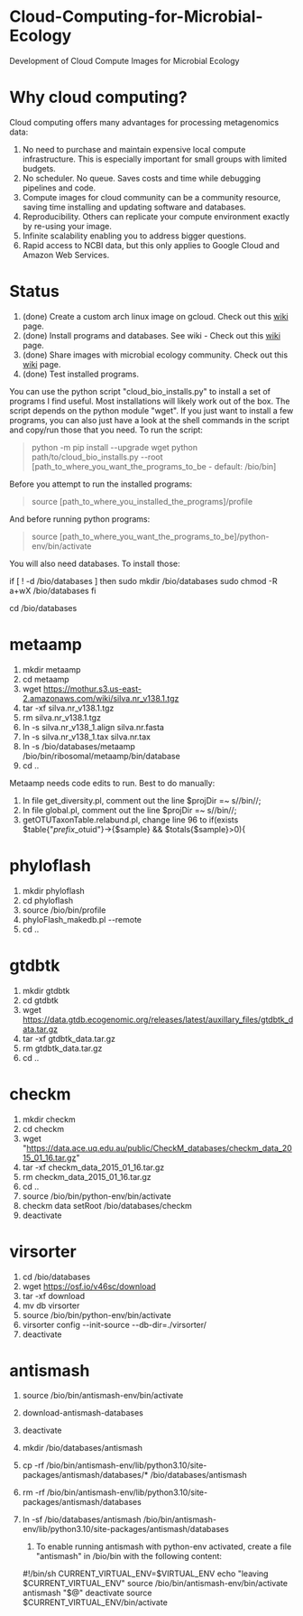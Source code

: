 # Cloud-Computing-for-Microbial-Ecology
Development of Cloud Compute Images for Microbial Ecology

# Why cloud computing?
Cloud computing offers many advantages for processing metagenomics data:
1. No need to purchase and maintain expensive local compute infrastructure. This is especially important for small groups with limited budgets.
2. No scheduler. No queue. Saves costs and time while debugging pipelines and code.
3. Compute images for cloud community can be a community resource, saving time installing and updating software and databases.
4. Reproducibility. Others can replicate your compute environment exactly by re-using your image.
5. Infinite scalability enabling you to address bigger questions. 
6. Rapid access to NCBI data, but this only applies to Google Cloud and Amazon Web Services.

# Status
1. (done) Create a custom arch linux image on gcloud. Check out this [wiki](https://github.com/kinestetika/cloud-computing-for-microbial-ecology/wiki/Installing-the-Operating-System) page.
2. (done) Install programs and databases. See wiki - Check out this [wiki](https://github.com/kinestetika/cloud-computing-for-microbial-ecology/wiki/Scope-and-List-of-Programs) page.
3. (done) Share images with microbial ecology community. Check out this [wiki](https://github.com/kinestetika/cloud-computing-for-microbial-ecology/wiki/Firing-up-your-own-Cloud-Server) page.
4. (done) Test installed programs.

You can use the python script "cloud_bio_installs.py" to install a set of programs I find useful. Most installations will likely work
out of the box. The script depends on the python module "wget".
If you just want to install a few programs, you can also just have a look at the shell commands in the script and copy/run
those that you need. To run the script:

>python -m pip install --upgrade wget
>python path/to/cloud_bio_installs.py --root [path_to_where_you_want_the_programs_to_be - default: /bio/bin]

Before you attempt to run the installed programs:

>source [path_to_where_you_installed_the_programs]/profile

And before running python programs:
>source [path_to_where_you_want_the_programs_to_be]/python-env/bin/activate

You will also need databases. To install those:

if [ ! -d /bio/databases ]
then
    sudo mkdir /bio/databases
    sudo chmod -R a+wX /bio/databases
fi

cd /bio/databases

# metaamp
1. mkdir metaamp
2. cd metaamp
3. wget https://mothur.s3.us-east-2.amazonaws.com/wiki/silva.nr_v138.1.tgz
4. tar -xf silva.nr_v138.1.tgz
5. rm silva.nr_v138.1.tgz
6. ln -s silva.nr_v138_1.align silva.nr.fasta
7. ln -s silva.nr_v138_1.tax silva.nr.tax
8. ln -s /bio/databases/metaamp /bio/bin/ribosomal/metaamp/bin/database
9. cd ..

Metaamp needs code edits to run. Best to do manually:
1. In file get_diversity.pl, comment out the line $projDir =~ s/\/bin//;
2. In file global.pl,  comment out the line $projDir =~ s/\/bin//;
3. getOTUTaxonTable.relabund.pl, change line 96 to if(exists $table{"$prefix\_$otuid"}->{$sample} && $totals{$sample}>0){

# phyloflash
1. mkdir phyloflash
2. cd phyloflash
3. source /bio/bin/profile
4. phyloFlash_makedb.pl --remote
5. cd ..

# gtdbtk
1. mkdir gtdbtk
2. cd gtdbtk
3. wget https://data.gtdb.ecogenomic.org/releases/latest/auxillary_files/gtdbtk_data.tar.gz
4. tar -xf gtdbtk_data.tar.gz
5. rm gtdbtk_data.tar.gz
6. cd ..

# checkm
1. mkdir checkm
2. cd checkm
3. wget "https://data.ace.uq.edu.au/public/CheckM_databases/checkm_data_2015_01_16.tar.gz"
4. tar -xf checkm_data_2015_01_16.tar.gz
5. rm checkm_data_2015_01_16.tar.gz
6. cd ..
7. source /bio/bin/python-env/bin/activate
8. checkm data setRoot /bio/databases/checkm
9. deactivate

# virsorter
1. cd /bio/databases
2. wget https://osf.io/v46sc/download
3. tar -xf download
4. mv db virsorter
5. source /bio/bin/python-env/bin/activate
6. virsorter config --init-source --db-dir=./virsorter/
7. deactivate

# antismash
1. source /bio/bin/antismash-env/bin/activate
2. download-antismash-databases
3. deactivate
4. mkdir /bio/databases/antismash
5. cp -rf /bio/bin/antismash-env/lib/python3.10/site-packages/antismash/databases/* /bio/databases/antismash
6. rm -rf /bio/bin/antismash-env/lib/python3.10/site-packages/antismash/databases
7. ln -sf /bio/databases/antismash /bio/bin/antismash-env/lib/python3.10/site-packages/antismash/databases
   1. To enable running antismash with python-env activated, create a file "antismash" in /bio/bin with the following content:

   #!/bin/sh
   CURRENT_VIRTUAL_ENV=$VIRTUAL_ENV
   echo "leaving $CURRENT_VIRTUAL_ENV"
   source /bio/bin/antismash-env/bin/activate
   antismash "$@"
   deactivate
   source $CURRENT_VIRTUAL_ENV/bin/activate